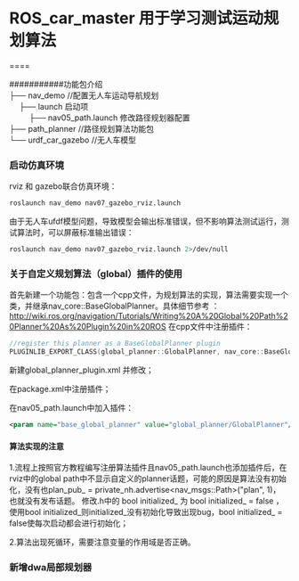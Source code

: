 # ROS_car_master 用于学习测试运动规划算法
====

###########功能包介绍 \
├── nav_demo //配置无人车运动导航规划\
&emsp; ├── launch 启动项\
&emsp; &emsp;  ├── nav05_path.launch 修改路径规划器配置\
├── path_planner //路径规划算法功能包\
└── urdf_car_gazebo //无人车模型



### 启动仿真环境
rviz 和 gazebo联合仿真环境：
```bash 
roslaunch nav_demo nav07_gazebo_rviz.launch
```
由于无人车ufdf模型问题，导致模型会输出标准错误，但不影响算法测试运行，测试算法时，可以屏蔽标准输出错误：
```bash 
roslaunch nav_demo nav07_gazebo_rviz.launch 2>/dev/null
```

### 关于自定义规划算法（global）插件的使用
首先新建一个功能包：包含一个cpp文件，为规划算法的实现，算法需要实现一个类，并继承nav_core::BaseGlobalPlanner。具体细节参考 ：http://wiki.ros.org/navigation/Tutorials/Writing%20A%20Global%20Path%20Planner%20As%20Plugin%20in%20ROS
在cpp文件中注册插件：
```cpp 
//register this planner as a BaseGlobalPlanner plugin
PLUGINLIB_EXPORT_CLASS(global_planner::GlobalPlanner, nav_core::BaseGlobalPlanner)
```
新建global_planner_plugin.xml 并修改；

在package.xml中注册插件；

在nav05_path.launch中加入插件：
```xml 
<param name="base_global_planner" value="global_planner/GlobalPlanner"/>
```

#### 算法实现的注意
1.流程上按照官方教程编写注册算法插件且nav05_path.launch也添加插件后，在rviz中的global path中不显示自定义的planner话题，可能的原因是算法没有初始化，没有也plan_pub_ = private_nh.advertise<nav_msgs::Path>("plan", 1)， 也就没有发布话题。
修改.h中的 bool initialized_  为 bool initialized_ = false ，使用bool initialized_则initialized_没有初始化导致出现bug，bool initialized_ = false使每次启动都会进行初始化；

2.算法出现死循环，需要注意变量的作用域是否正确。

### 新增dwa局部规划器

